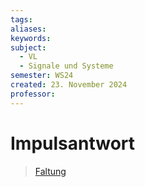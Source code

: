 ```yaml
---
tags: 
aliases: 
keywords: 
subject:
  - VL
  - Signale und Systeme
semester: WS24
created: 23. November 2024
professor:
---
```

 

# Impulsantwort

> [Faltung](Faltung.md)